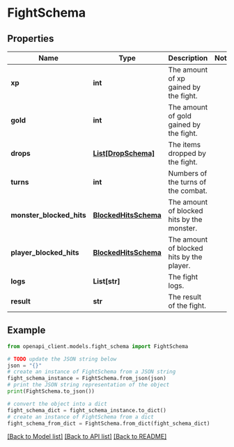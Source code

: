 # FightSchema


## Properties

Name | Type | Description | Notes
------------ | ------------- | ------------- | -------------
**xp** | **int** | The amount of xp gained by the fight. | 
**gold** | **int** | The amount of gold gained by the fight. | 
**drops** | [**List[DropSchema]**](DropSchema.md) | The items dropped by the fight. | 
**turns** | **int** | Numbers of the turns of the combat. | 
**monster_blocked_hits** | [**BlockedHitsSchema**](BlockedHitsSchema.md) | The amount of blocked hits by the monster. | 
**player_blocked_hits** | [**BlockedHitsSchema**](BlockedHitsSchema.md) | The amount of blocked hits by the player. | 
**logs** | **List[str]** | The fight logs. | 
**result** | **str** | The result of the fight. | 

## Example

```python
from openapi_client.models.fight_schema import FightSchema

# TODO update the JSON string below
json = "{}"
# create an instance of FightSchema from a JSON string
fight_schema_instance = FightSchema.from_json(json)
# print the JSON string representation of the object
print(FightSchema.to_json())

# convert the object into a dict
fight_schema_dict = fight_schema_instance.to_dict()
# create an instance of FightSchema from a dict
fight_schema_from_dict = FightSchema.from_dict(fight_schema_dict)
```
[[Back to Model list]](../README.md#documentation-for-models) [[Back to API list]](../README.md#documentation-for-api-endpoints) [[Back to README]](../README.md)


